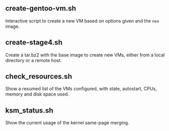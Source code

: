 ## create-gentoo-vm.sh

Interactive script to create a new VM based on options given and the ``neo`` image.

## create-stage4.sh

Create a tar.bz2 with the base image to create new VMs, either from a local directory or a remote host.

## check_resources.sh

Show a resumed list of the VMs configured, with state, autostart, CPUs, memory and disk space used.

## ksm_status.sh

Show the current usage of the kernel same-page merging.
